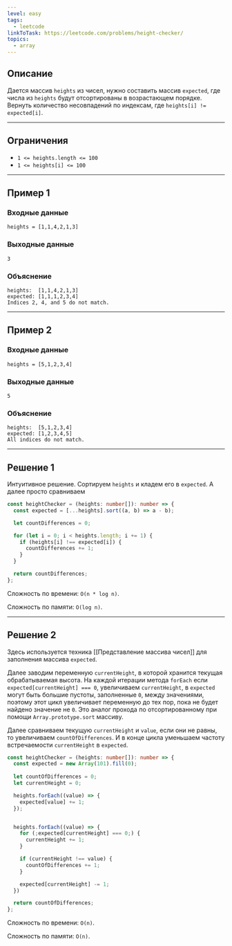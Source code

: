 ```yaml
---
level: easy
tags:
  - leetcode
linkToTask: https://leetcode.com/problems/height-checker/
topics:
  - array
---
```

## Описание

Дается массив `heights` из чисел, нужно составить массив `expected`, где числа из `heights` будут отсортированы в возрастающем порядке. Вернуть количество несовпадений по индексам, где `heights[i] != expected[i]`.

---
## Ограничения

- `1 <= heights.length <= 100`
- `1 <= heights[i] <= 100`

---
## Пример 1

### Входные данные

```
heights = [1,1,4,2,1,3]
```
### Выходные данные

```
3
```
### Объяснение

```
heights:  [1,1,4,2,1,3]
expected: [1,1,1,2,3,4]
Indices 2, 4, and 5 do not match.
```

---
## Пример 2

### Входные данные

```
heights = [5,1,2,3,4]
```
### Выходные данные

```
5
```
### Объяснение

```
heights:  [5,1,2,3,4]
expected: [1,2,3,4,5]
All indices do not match.
```

---
## Решение 1

Интуитивное решение. Сортируем `heights` и кладем его в `expected`. А далее просто сравниваем 

```typescript
const heightChecker = (heights: number[]): number => {
  const expected = [...heights].sort((a, b) => a - b);

  let countDifferences = 0;

  for (let i = 0; i < heights.length; i += 1) {
    if (heights[i] !== expected[i]) {
      countDifferences += 1;
    }
  }

  return countDifferences;
};
```

Сложность по времени: `O(n * log n)`.

Сложность по памяти: `O(log n)`.

---
## Решение 2

Здесь используется техника [[Представление массива чисел]] для заполнения массива `expected`.

Далее заводим переменную `currentHeight`, в которой хранится текущая обрабатываемая высота. На каждой итерации метода `forEach` если `expected[currentHeight] === 0`, увеличиваем `currentHeight`, в `expected` могут быть большие пустоты, заполненные `0`, между значениями, поэтому этот цикл увеличивает переменную до тех пор, пока не будет найдено значение не `0`. Это аналог прохода по отсортированному при помощи `Array.prototype.sort` массиву.

Далее сравниваем текущую `currentHeight` и `value`, если они не равны, то увеличиваем `countOfDifferences`. И в конце цикла уменьшаем частоту встречаемости `currentHeight` в `expected`.

```typescript
const heightChecker = (heights: number[]): number => {
  const expected = new Array(101).fill(0);
  
  let countOfDifferences = 0;
  let currentHeight = 0;

  heights.forEach((value) => {
    expected[value] += 1;
  });


  heights.forEach((value) => {
    for (;expected[currentHeight] === 0;) {
      currentHeight += 1;
    }

    if (currentHeight !== value) {
      countOfDifferences += 1;
    }

    expected[currentHeight] -= 1;
  })

  return countOfDifferences;
};
```

Сложность по времени: `O(n)`.

Сложность по памяти: `O(n)`.